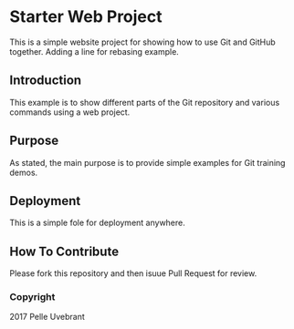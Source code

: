 # Starter Web Project

This is a simple website project for showing how to use Git and GitHub together. Adding a line for rebasing example.

## Introduction

This example is to show different parts of the Git repository and various commands using a web project.

## Purpose

As stated, the main purpose is to provide simple examples for Git training demos.

## Deployment

This is a simple fole for deployment anywhere.

## How To Contribute

Please fork this repository and then isuue Pull Request for review.

### Copyright

2017 Pelle Uvebrant
